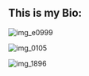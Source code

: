 ## This  is my Bio:

![img_e0999](https://user-images.githubusercontent.com/43392571/45924632-00fa0e80-bf40-11e8-8aa7-a0e9ccaf4e20.JPG)



![img_0105](https://user-images.githubusercontent.com/43392571/45924666-aca35e80-bf40-11e8-8f25-e7b2180be499.JPG)



![img_1896](https://user-images.githubusercontent.com/43392571/45924682-3b17e000-bf41-11e8-8099-8388c9241e05.JPG)
